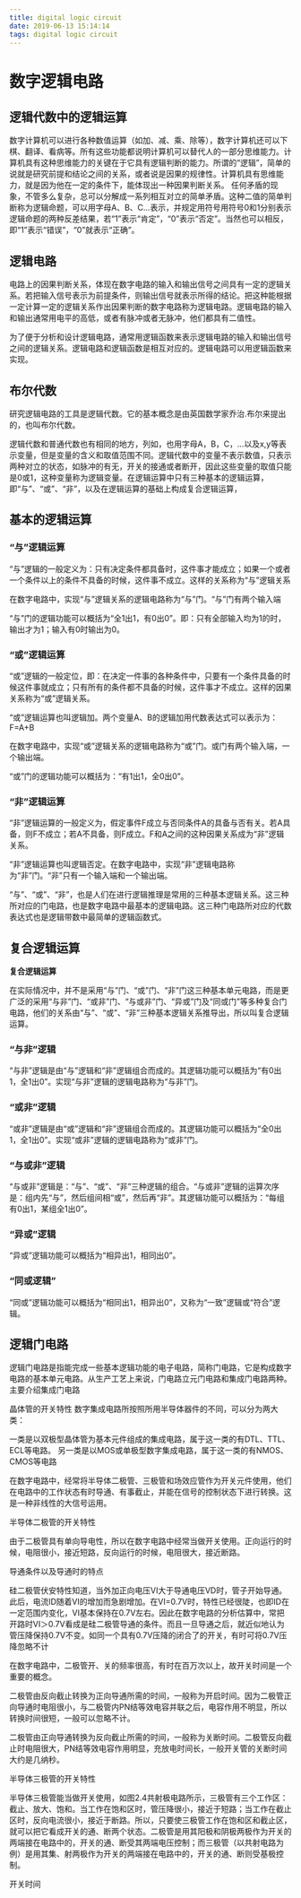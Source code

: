 ```yaml
---
title: digital logic circuit
date: 2019-06-13 15:14:14
tags: digital logic circuit
---
```

# 数字逻辑电路
## 逻辑代数中的逻辑运算
数字计算机可以进行各种数值运算（如加、减、乘、除等），数字计算机还可以下棋、翻译、看病等。所有这些功能都说明计算机可以替代人的一部分思维能力。计算机具有这种思维能力的关键在于它具有逻辑判断的能力。所谓的“逻辑”，简单的说就是研究前提和结论之间的关系，或者说是因果的规律性。计算机具有思维能力，就是因为他在一定的条件下，能体现出一种因果判断关系。
任何矛盾的现象，不管多么复杂，总可以分解成一系列相互对立的简单矛盾。这种二值的简单判断称为逻辑命题，可以用字母A、B、C...表示，并规定用符号用符号0和1分别表示逻辑命题的两种反差结果，若“1”表示“肯定”，“0”表示“否定”。当然也可以相反，即“1”表示“错误”，“0”就表示“正确”。
## 逻辑电路
电路上的因果判断关系，体现在数字电路的输入和输出信号之间具有一定的逻辑关系。若把输入信号表示为前提条件，则输出信号就表示所得的结论。把这种能根据一定计算一定的逻辑关系作出因果判断的数字电路称为逻辑电路。逻辑电路的输入和输出通常用电平的高低，或者有脉冲或者无脉冲，他们都具有二值性。

为了便于分析和设计逻辑电路，通常用逻辑函数来表示逻辑电路的输入和输出信号之间的逻辑关系。逻辑电路和逻辑函数是相互对应的。逻辑电路可以用逻辑函数来实现。
## 布尔代数
研究逻辑电路的工具是逻辑代数。它的基本概念是由英国数学家乔治.布尔来提出的，也叫布尔代数。

逻辑代数和普通代数也有相同的地方，列如，也用字母A，B，C，...以及x,y等表示变量，但是变量的含义和取值范围不同。逻辑代数中的变量不表示数值，只表示两种对立的状态，如脉冲的有无，开关的接通或者断开，因此这些变量的取值只能是0或1，这种变量称为逻辑变量。在逻辑运算中只有三种基本的逻辑运算，即“与”、“或”、“非”，以及在逻辑运算的基础上构成复合逻辑运算，
## 基本的逻辑运算
### “与”逻辑运算
“与”逻辑的一般定义为：只有决定条件都具备时，这件事才能成立；如果一个或者一个条件以上的条件不具备的时候，这件事不成立。这样的关系称为“与”逻辑关系

在数字电路中，实现“与”逻辑关系的逻辑电路称为“与”门。“与”门有两个输入端

“与”门的逻辑功能可以概括为“全1出1，有0出0”。即：只有全部输入均为1的时，输出才为1；输入有0时输出为0。
### “或”逻辑运算
“或”逻辑的一般定位，即：在决定一件事的各种条件中，只要有一个条件具备的时候这件事就成立；只有所有的条件都不具备的时候，这件事才不成立。这样的因果关系称为“或”逻辑关系。

“或”逻辑运算也叫逻辑加。两个变量A、B的逻辑加用代数表达式可以表示为：
F=A+B

在数字电路中，实现“或”逻辑关系的逻辑电路称为“或”门。或门有两个输入端，一个输出端。

“或”门的逻辑功能可以概括为：“有1出1，全0出0”。

### “非”逻辑运算
“非”逻辑运算的一般定义为，假定事件F成立与否同条件A的具备与否有关。若A具备，则F不成立；若A不具备，则F成立。F和A之间的这种因果关系成为“非”逻辑关系。

“非”逻辑运算也叫逻辑否定。在数字电路中，实现“非”逻辑电路称为“非”门。“非”只有一个输入端和一个输出端。

“与”、“或”、“非”，也是人们在进行逻辑推理是常用的三种基本逻辑关系。这三种所对应的门电路，也是数字电路中最基本的逻辑电路。这三种门电路所对应的代数表达式也是逻辑带数中最简单的逻辑函数式。
## 复合逻辑运算
**复合逻辑运算**

在实际情况中，并不是采用“与”门、“或”门、“非”门这三种基本单元电路，而是更广泛的采用“与非”门、“或非”门、“与或非”门、“异或”门及“同或门”等多种复合门电路，他们的关系由“与”、“或”、“非”三种基本逻辑关系推导出，所以叫复合逻辑运算。

### “与非”逻辑
“与非”逻辑是由“与”逻辑和“非”逻辑组合而成的。其逻辑功能可以概括为“有0出1，全1出0”。实现“与非”逻辑的逻辑电路称为“与非”门。
### “或非”逻辑
“或非”逻辑是由“或”逻辑和“非”逻辑组合而成的。其逻辑功能可以概括为“全0出1，全1出0”。实现“或非”逻辑的逻辑电路称为“或非”门。
### “与或非”逻辑
“与或非”逻辑是：“与”、“或”、“非”三种逻辑的组合。“与或非”逻辑的运算次序是：组内先“与”，然后组间相“或”，然后再“非”。其逻辑功能可以概括为：“每组有0出1，某组全1出0”。
### “异或”逻辑
“异或”逻辑功能可以概括为“相异出1，相同出0”。
### “同或逻辑”
“同或”逻辑功能可以概括为“相同出1，相异出0”，又称为“一致”逻辑或“符合”逻辑。
## 逻辑门电路
逻辑门电路是指能完成一些基本逻辑功能的电子电路，简称门电路，它是构成数字电路的基本单元电路。从生产工艺上来说，门电路立元门电路和集成门电路两种。主要介绍集成门电路

晶体管的开关特性
数字集成电路所按照所用半导体器件的不同，可以分为两大类：

一类是以双极型晶体管为基本元件组成的集成电路，属于这一类的有DTL、TTL、ECL等电路。
另一类是以MOS或单极型数字集成电路，属于这一类的有NMOS、CMOS等电路

在数字电路中，经常将半导体二极管、三极管和场效应管作为开关元件使用，他们在电路中的工作状态有时导通、有事截止，并能在信号的控制状态下进行转换。这是一种非线性的大信号运用。

半导体二极管的开关特性

由于二极管具有单向导电性，所以在数字电路中经常当做开关使用。正向运行的时候，电阻很小，接近短路，反向运行的时候，电阻很大，接近断路。

导通条件以及导通时的特点

硅二极管伏安特性知道，当外加正向电压VI大于导通电压VD时，管子开始导通。此后，电流ID随着VI的增加而急剧增加。在VI=0.7V时，特性已经很陡，也即ID在一定范围内变化，VI基本保持在0.7V左右。因此在数字电路的分析估算中，常把开路时VI＞0.7V看成是硅二极管导通的条件。而且一旦导通之后，就近似地认为管压降保持0.7V不变。如同一个具有0.7V压降的闭合了的开关，有时可将0.7V压降忽略不计

在数字电路中，二极管开、关的频率很高，有时在百万次以上，故开关时间是一个重要的概念。

二极管由反向截止转换为正向导通所需的时间，一般称为开启时间。因为二极管正向导通时电阻很小，与二极管内PN结等效电容并联之后，电容作用不明显，所以转换时间很短，一般可以忽略不计。

二极管由正向导通转换为反向截止所需的时间，一般称为关断时间。二极管反向截止时电阻很大，PN结等效电容作用明显，充放电时间长，一般开关管的关断时间大约是几纳秒。

半导体三极管的开关特性

半导体三极管能当做开关使用，如图2.4共射极电路所示，三极管有三个工作区：截止、放大、饱和。当工作在饱和区时，管压降很小，接近于短路；当工作在截止区时，反向电流很小，接近于断路。所以，只要使三极管工作在饱和区和截止区，就可以把它看成开关的通、断两个状态。二极管是用其阳极和阴极两极作为开关的两端接在电路中的，开关的通、断受其两端电压控制；而三极管（以共射电路为例）是用其集、射两极作为开关的两端接在电路中的，开关的通、断则受基极控制。

开关时间

